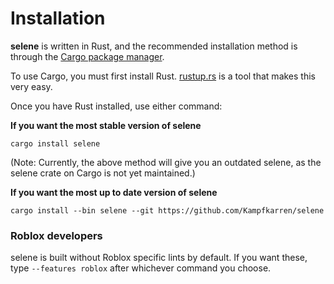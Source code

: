 # Installation
**selene** is written in Rust, and the recommended installation method is through the [Cargo package manager](https://doc.rust-lang.org/cargo/).

To use Cargo, you must first install Rust. [rustup.rs](https://rustup.rs/) is a tool that makes this very easy.

Once you have Rust installed, use either command:

**If you want the most stable version of selene**
```
cargo install selene
```

(Note: Currently, the above method will give you an outdated selene, as the selene crate on Cargo is not yet maintained.)

**If you want the most up to date version of selene**
```
cargo install --bin selene --git https://github.com/Kampfkarren/selene
```

### Roblox developers
selene is built without Roblox specific lints by default. If you want these, type `--features roblox` after whichever command you choose.
